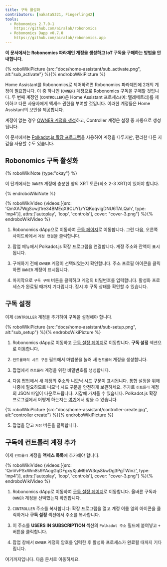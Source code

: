 ```yaml
---
title: 구독 활성화
contributors: [nakata5321, Fingerling42]
tools:
  - Robonomics 2.7.0-1
    https://github.com/airalab/robonomics
  - Robonomics Dapp v0.7.0
    https://github.com/airalab/robonomics.app
---
```


**이 문서에서는 Robonomics 파라체인 계정을 생성하고 IoT 구독을 구매하는 방법을 안내합니다.**

{% roboWikiPicture {src:"docs/home-assistant/sub_activate.png", alt:"sub_activate"} %}{% endroboWikiPicture %}

Home Assistant를 Robonomics로 제어하려면 Robonomics 파라체인에 2개의 계정이 필요합니다. 이 중 하나인 (`OWNER`) 계정으로 Robonomics 구독을 구매할 것입니다. 두 번째 계정인 (`CONTROLLER`)은 Home Assistant 프로세스(예: 텔레메트리)를 제어하고 다른 사용자에게 액세스 권한을 부여할 것입니다. 이러한 계정들은 Home Assistant의 보안을 제공합니다.

계정이 없는 경우 [OWNER 계정을 생성](/docs/create-account-in-dapp/)하고, Controller 계정은 설정 중 자동으로 생성됩니다.

이 문서에서는 [Polkadot.js 확장 프로그램](https://polkadot.js.org/extension/)을 사용하여 계정을 다루지만, 편리한 다른 지갑을 사용할 수도 있습니다.

## Robonomics 구독 활성화

{% roboWikiNote {type:"okay"} %}

이 단계에서는 `OWNER` 계정에 충분한 양의 XRT 토큰(최소 2-3 XRT)이 있어야 합니다.

{% endroboWikiNote %}


{% roboWikiVideo {videos:[{src: 'QmXA7WgScwjt1re34BMEqX9CUYLrYQKqqvigDNU6TALQah', type: 'mp4'}], attrs:['autoplay', 'loop', 'controls'], cover: "cover-3.png"} %}{% endroboWikiVideo %}

1. Robonomics dApp으로 이동하여 [구독 페이지](https://robonomics.app/#/rws-buy)로 이동합니다. 그런 다음, 오른쪽 사이드바에서 `계정 연결`을 클릭합니다.

2. 팝업 메뉴에서 Polkadot.js 확장 프로그램을 연결합니다. 계정 주소와 잔액이 표시됩니다.

3. 구매하기 전에 `OWNER` 계정이 선택되었는지 확인합니다. 주소 프로필 아이콘을 클릭하면 `OWNER` 계정이 표시됩니다.

4. 마지막으로 `구독 구매` 버튼을 클릭하고 계정의 비밀번호를 입력합니다. 활성화 프로세스가 완료될 때까지 기다립니다. 잠시 후 구독 상태를 확인할 수 있습니다.

## 구독 설정

이제 `CONTROLLER` 계정을 추가하여 구독을 설정해야 합니다.

{% roboWikiPicture {src:"docs/home-assistant/sub-setup.png", alt:"sub_setup"} %}{% endroboWikiPicture %}

1. Robonomics dApp로 이동하고 [구독 설정 페이지](https://robonomics.app/#/rws-setup)로 이동합니다. **구독 설정** 섹션으로 이동합니다.

2. `컨트롤러의 시드 구문` 필드에서 마법봉을 눌러 새 `컨트롤러` 계정을 생성합니다.

3. 팝업에서 `컨트롤러` 계정을 위한 비밀번호를 생성합니다.

4. 다음 팝업에서 새 계정의 주소와 니모닉 시드 구문이 표시됩니다. 통합 설정을 위해 나중에 필요하므로 니모닉 시드 구문을 안전하게 보관하세요. 추가로 `컨트롤러` 계정의 JSON 파일이 다운로드됩니다. 지갑에 가져올 수 있습니다. Polkadot.js 확장 프로그램에서 어떻게 하는지는 [여기](/docs/create-account-in-dapp/)에서 찾을 수 있습니다.

{% roboWikiPicture {src:"docs/home-assistant/controller-create.jpg", alt:"controller create"} %}{% endroboWikiPicture %}

5. 팝업을 닫고 `저장` 버튼을 클릭합니다.

## 구독에 컨트롤러 계정 추가

이제 `컨트롤러` 계정을 **액세스 목록**에 추가해야 합니다.

{% roboWikiVideo {videos:[{src: 'QmVvPSxWm8s9YAogGqDFgxyXjuM9bW3qs8kwDg3PgTWinz', type: 'mp4'}], attrs:['autoplay', 'loop', 'controls'], cover: "cover-3.png"} %}{% endroboWikiVideo %}

1. Robonomics dApp로 이동하여 [구독 설정 페이지](https://robonomics.app/#/rws-setup)로 이동합니다. 올바른 구독과 `OWNER` 계정을 선택했는지 확인합니다.

2. `CONTROLLER` 주소를 복사합니다: 확장 프로그램을 열고 계정 이름 옆의 아이콘을 클릭하거나 **구독 설정** 섹션에서 주소를 복사합니다.

3. 이 주소를 **USERS IN SUBSCRIPTION** 섹션의 `Polkadot 주소` 필드에 붙여넣고 `+` 버튼을 클릭합니다.

4. 팝업 창에서 `OWNER` 계정의 암호를 입력한 후 활성화 프로세스가 완료될 때까지 기다립니다.

여기까지입니다. 다음 문서로 이동하세요.